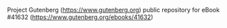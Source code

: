 Project Gutenberg (https://www.gutenberg.org) public repository for eBook #41632 (https://www.gutenberg.org/ebooks/41632)
